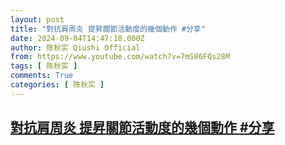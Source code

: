 ```yaml
---
layout: post
title: "對抗肩周炎 提昇關節活動度的幾個動作 #分享"
date: 2024-09-04T14:47:18.000Z
author: 陈秋实 Qiushi Official
from: https://www.youtube.com/watch?v=7mS86FQs28M
tags: [ 陈秋实 ]
comments: True
categories: [ 陈秋实 ]
---
```

<!--1725461238000-->
[對抗肩周炎 提昇關節活動度的幾個動作 #分享](https://www.youtube.com/watch?v=7mS86FQs28M)
------

<div>

</div>
